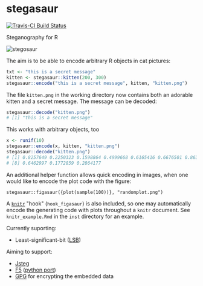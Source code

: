 # stegasaur

[![Travis-CI Build Status](https://travis-ci.org/richfitz/stegasaur.svg?branch=master)](https://travis-ci.org/richfitz/stegasaur)

Steganography for R

![stegosaur](https://github.com/richfitz/stegasaur/raw/master/inst/stegosaurus.png)

The aim is to be able to encode arbitrary R objects in cat pictures:

```r
txt <- "this is a secret message"
kitten <- stegasaur::kitten(200, 300)
stegasaur::encode("this is a secret message", kitten, "kitten.png")
```

The file `kitten.png` in the working directory now contains both an adorable kitten and a secret message.  The message can be decoded:

```r
stegasaur::decode("kitten.png")
# [1] "this is a secret message"
```

This works with arbitrary objects, too

```r
x <- runif(10)
stegasaur::encode(x, kitten, "kitten.png")
stegasaur::decode("kitten.png")
# [1] 0.8257649 0.2250323 0.1598864 0.4999668 0.6165416 0.6676501 0.8632083
# [8] 0.6462997 0.1772859 0.2864177
```

An additional helper function allows quick encoding in images, when one would like to encode the plot code with the figure:

```{r}
stegasaur::figasaur({plot(sample(100))}, "randomplot.png")
```

A [`knitr`](http://yihui.name/knitr/) "hook" (`hook_figasaur`) is also included, so one may automatically encode the generating code with plots throughout a `knitr` document. See `knitr_example.Rmd` in the `inst` directory for an example.

Currently suporting:

* Least-significant-bit ([LSB](https://github.com/RobinDavid/LSB-Steganography))

Aiming to support:

* [Jsteg](http://zooid.org/~paul/crypto/jsteg/)
* [F5](code.google.com/p/f5-steganography/) ([python port](https://github.com/jackfengji/f5-steganography))
* [GPG](https://www.gnupg.org) for encrypting the embedded data
